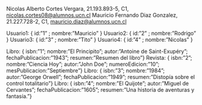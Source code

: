 Nicolas Alberto Cortes Vergara, 21.193.893-5, C1, nicolas.cortes08@alumnos.ucn.cl
Mauricio Fernando Diaz Gonzalez, 21.227.728-2, C1, mauricio.diaz@alumnos.ucn.cl


Usuario1: { id:”1” ; nombre:”Mauricio” }
Usuario2: { id:”2” ; nombre:”Rodrigo” }
Usuario3: { id:”3” ; nombre:”Tito” }
Usuario4: { id:”4” ; nombre:”Nicolas” }

Libro: { isbn:”1”; nombre:”El Principito”; autor:”Antoine de Saint-Exupéry”; fechaPublicacion:”1943”; resumen:”Resumen del libro”}
Revista: { isbn:”2”; nombre:”Ciencia Hoy”; autor:”John Doe”; numeroEdicion:”10”; mesPublicacion:”Septiembre”}
Libro: { isbn:”3”; nombre:”1984”; autor:”George Orwell”; fechaPublicacion:”1949”; resumen:”Distopía sobre el control totalitario”}
Libro: { isbn:”4”; nombre:”El Quijote”; autor:”Miguel de Cervantes”; fechaPublicacion:”1605”; resumen:”Una historia de aventuras y fantasía.”}
